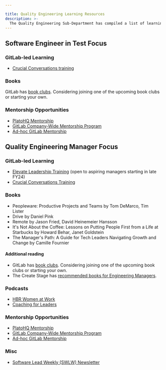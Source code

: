 ```yaml
---

title: Quality Engineering Learning Resources
description: >-
  The Quality Engineering Sub-Department has compiled a list of learning resources for SET and QEM growth.
---
```








## Software Engineer in Test Focus

### GitLab-led Learning

- [Crucial Conversations training](/handbook/people-group/learning-and-development/learning-initiatives/crucial-conversations/)

### Books

GitLab has [book clubs](/handbook/leadership/book-clubs/). Considering joining one of the upcoming book clubs or starting your own.

### Mentorship Opportunities

- [PlatoHQ Mentorship](/handbook/engineering/plato/)
- [GitLab Company-Wide Mentorship Program](/handbook/people-group/learning-and-development/mentor/company-program/)
- [Ad-hoc GitLab Mentorship](/handbook/people-group/learning-and-development/mentor/)

## Quality Engineering Manager Focus

### GitLab-led Learning

- [Elevate Leadership Training](/handbook/people-group/learning-and-development/elevate/) (open to aspiring managers starting in late FY24)
- [Crucial Conversations Training](/handbook/people-group/learning-and-development/learning-initiatives/crucial-conversations/)

### Books
- Peopleware: Productive Projects and Teams by Tom DeMarco, Tim Lister
- Drive by Daniel Pink
- Remote by Jason Fried, David Heinemeier Hansson
- It's Not About the Coffee: Lessons on Putting People First from a Life at Starbucks by Howard Behar, Janet Goldstein
- The Manager's Path: A Guide for Tech Leaders Navigating Growth and Change by Camille Fournier

#### Additional reading

- GitLab has [book clubs](/handbook/leadership/book-clubs/). Considering joining one of the upcoming book clubs or starting your own.
- The Create Stage has [recommended books for Engineering Managers](/handbook/engineering/development/dev/create/engineering-managers/books/).

### Podcasts

- [HBR Women at Work](https://hbr.org/2018/01/podcast-women-at-work)
- [Coaching for Leaders](https://coachingforleaders.com/)

### Mentorship Opportunities

- [PlatoHQ Mentorship](/handbook/engineering/plato/)
- [GitLab Company-Wide Mentorship Program](/handbook/people-group/learning-and-development/mentor/company-program/)
- [Ad-hoc GitLab Mentorship](/handbook/people-group/learning-and-development/mentor/)

### Misc

- [Software Lead Weekly (SWLW) Newsletter](https://softwareleadweekly.com/)
